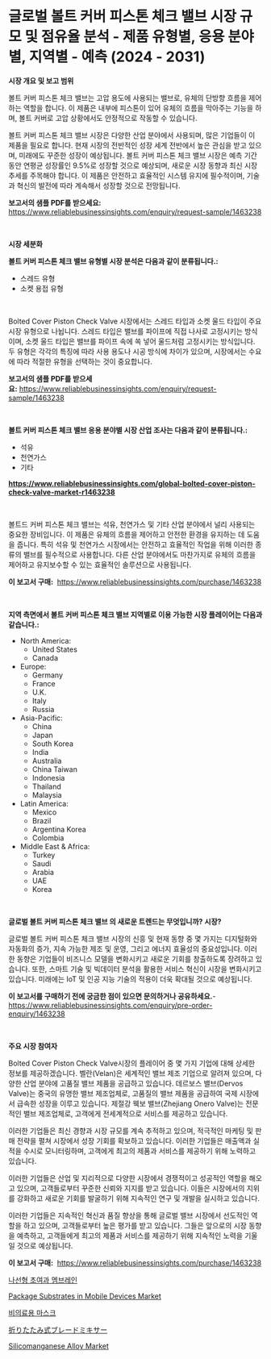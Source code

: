 <p><h1>글로벌 볼트 커버 피스톤 체크 밸브 시장 규모 및 점유율 분석 - 제품 유형별, 응용 분야별, 지역별 - 예측 (2024 - 2031)</h1></p><p><strong>시장 개요 및 보고 범위</strong></p>
<p><p>볼트 커버 피스톤 체크 밸브는 고압 용도에 사용되는 밸브로, 유체의 단방향 흐름을 제어하는 역할을 합니다. 이 제품은 내부에 피스톤이 있어 유체의 흐름을 막아주는 기능을 하며, 볼트 커버로 고압 상황에서도 안정적으로 작동할 수 있습니다.</p><p>볼트 커버 피스톤 체크 밸브 시장은 다양한 산업 분야에서 사용되며, 많은 기업들이 이 제품을 필요로 합니다. 현재 시장의 전반적인 성장 세계 전반에서 높은 관심을 받고 있으며, 미래에도 꾸준한 성장이 예상됩니다. 볼트 커버 피스톤 체크 밸브 시장은 예측 기간 동안 연평균 성장률인 9.5%로 성장할 것으로 예상되며, 새로운 시장 동향과 최신 시장 추세를 주목해야 합니다. 이 제품은 안전하고 효율적인 시스템 유지에 필수적이며, 기술과 혁신의 발전에 따라 계속해서 성장할 것으로 전망됩니다.</p></p>
<p><strong>보고서의 샘플 PDF를 받으세요:</strong> <a href="https://www.reliablebusinessinsights.com/enquiry/request-sample/1463238">https://www.reliablebusinessinsights.com/enquiry/request-sample/1463238</a></p>
<p>&nbsp;</p>
<p><strong>시장 세분화</strong></p>
<p><strong>볼트 커버 피스톤 체크 밸브 유형별 시장 분석은 다음과 같이 분류됩니다.:</strong></p>
<p><ul><li>스레드 유형</li><li>소켓 용접 유형</li></ul></p>
<p>&nbsp;</p>
<p><p>Bolted Cover Piston Check Valve 시장에서는 스레드 타입과 소켓 울드 타입이 주요 시장 유형으로 나뉩니다. 스레드 타입은 밸브를 파이프에 직접 나사로 고정시키는 방식이며, 소켓 울드 타입은 밸브를 파이프 속에 쏙 넣어 울드처럼 고정시키는 방식입니다. 두 유형은 각각의 특징에 따라 사용 용도나 시공 방식에 차이가 있으며, 시장에서는 수요에 따라 적절한 유형을 선택하는 것이 중요합니다.</p></p>
<p><strong>보고서의 샘플 PDF를 받으세요:</strong>&nbsp;<a href="https://www.reliablebusinessinsights.com/enquiry/request-sample/1463238">https://www.reliablebusinessinsights.com/enquiry/request-sample/1463238</a></p>
<p>&nbsp;</p>
<p><strong> 볼트 커버 피스톤 체크 밸브 응용 분야별 시장 산업 조사는 다음과 같이 분류됩니다.:</strong></p>
<p><ul><li>석유</li><li>천연가스</li><li>기타</li></ul></p>
<p><strong><a href="https://www.reliablebusinessinsights.com/global-bolted-cover-piston-check-valve-market-r1463238">https://www.reliablebusinessinsights.com/global-bolted-cover-piston-check-valve-market-r1463238</a></strong></p>
<p>&nbsp;</p>
<p><p>볼트드 커버 피스톤 체크 밸브는 석유, 천연가스 및 기타 산업 분야에서 널리 사용되는 중요한 장비입니다. 이 제품은 유체의 흐름을 제어하고 안전한 환경을 유지하는 데 도움을 줍니다. 특히 석유 및 천연가스 시장에서는 안전하고 효율적인 작업을 위해 이러한 종류의 밸브를 필수적으로 사용합니다. 다른 산업 분야에서도 마찬가지로 유체의 흐름을 제어하고 유지보수할 수 있는 효율적인 솔루션으로 사용됩니다.</p></p>
<p><strong>이 보고서 구매:</strong>&nbsp; <a href="https://www.reliablebusinessinsights.com/purchase/1463238">https://www.reliablebusinessinsights.com/purchase/1463238</a></p>
<p>&nbsp;</p>
<p><strong>지역 측면에서 볼트 커버 피스톤 체크 밸브 지역별로 이용 가능한 시장 플레이어는 다음과 같습니다.:</strong></p>
<p><ul>
    <li>
        North America:
        <ul>
            <li>United States</li>
            <li>Canada</li>
        </ul>
    </li>
    <li>
        Europe:
        <ul>
            <li>Germany</li>
            <li>France</li>
            <li>U.K.</li>
            <li>Italy</li>
            <li>Russia</li>
        </ul>
    </li>
    <li>
        Asia-Pacific:
        <ul>
            <li>China</li>
            <li>Japan</li>
            <li>South Korea</li>
            <li>India</li>
            <li>Australia</li>
            <li>China Taiwan</li>
            <li>Indonesia</li>
            <li>Thailand</li>
            <li>Malaysia</li>
        </ul>
    </li>
    <li>
        Latin America:
        <ul>
            <li>Mexico</li>
            <li>Brazil</li>
            <li>Argentina Korea</li>
            <li>Colombia</li>
        </ul>
    </li>
    <li>
        Middle East & Africa:
        <ul>
            <li>Turkey</li>
            <li>Saudi</li>
            <li>Arabia</li>
            <li>UAE</li>
            <li>Korea</li>
        </ul>
    </li>
    </ul></p>
<p>&nbsp;</p>
<p><strong>글로벌 볼트 커버 피스톤 체크 밸브 의 새로운 트렌드는 무엇입니까? 시장?</strong></p>
<p><p>글로벌 볼트 커버 피스톤 체크 밸브 시장의 신흥 및 현재 동향 중 몇 가지는 디지털화와 자동화의 증가, 지속 가능한 제조 및 운영, 그리고 에너지 효율성의 중요성입니다. 이러한 동향은 기업들이 비즈니스 모델을 변화시키고 새로운 기회를 창출하도록 장려하고 있습니다. 또한, 스마트 기술 및 빅데이터 분석을 활용한 서비스 혁신이 시장을 변화시키고 있습니다. 미래에는 IoT 및 인공 지능 기술의 적용이 더욱 확대될 것으로 예상됩니다.</p></p>
<p><strong>이 보고서를 구매하기 전에 궁금한 점이 있으면 문의하거나 공유하세요.</strong>- <a href="https://www.reliablebusinessinsights.com/enquiry/pre-order-enquiry/1463238">https://www.reliablebusinessinsights.com/enquiry/pre-order-enquiry/1463238</a></p>
<p>&nbsp;</p>
<p><strong>주요 시장 참여자</strong></p>
<p><p>Bolted Cover Piston Check Valve시장의 플레이어 중 몇 가지 기업에 대해 상세한 정보를 제공하겠습니다. 벨란(Velan)은 세계적인 밸브 제조 기업으로 알려져 있으며, 다양한 산업 분야에 고품질 밸브 제품을 공급하고 있습니다. 데르보스 밸브(Dervos Valve)는 중국의 유명한 밸브 제조업체로, 고품질의 밸브 제품을 공급하여 국제 시장에서 급속한 성장을 이루고 있습니다. 제절강 웩보 밸브(Zhejiang Onero Valve)는 전문적인 밸브 제조업체로, 고객에게 전세계적으로 서비스를 제공하고 있습니다.</p><p>이러한 기업들은 최신 경향과 시장 규모를 계속 추적하고 있으며, 적극적인 마케팅 및 판매 전략을 펼쳐 시장에서 성장 기회를 확보하고 있습니다. 이러한 기업들은 매출액과 실적을 수시로 모니터링하며, 고객에게 최고의 제품과 서비스를 제공하기 위해 노력하고 있습니다.</p><p>이러한 기업들은 산업 및 지리적으로 다양한 시장에서 경쟁적이고 성공적인 역할을 해오고 있으며, 고객들로부터 꾸준한 신뢰와 지지를 받고 있습니다. 이들은 시장에서의 지위를 강화하고 새로운 기회를 발굴하기 위해 지속적인 연구 및 개발을 실시하고 있습니다.</p><p>이러한 기업들은 지속적인 혁신과 품질 향상을 통해 글로벌 밸브 시장에서 선도적인 역할을 하고 있으며, 고객들로부터 높은 평가를 받고 있습니다. 그들은 앞으로의 시장 동향을 예측하고, 고객들에게 최고의 제품과 서비스를 제공하기 위해 지속적인 노력을 기울일 것으로 예상됩니다.</p></p>
<p><strong>이 보고서 구매:</strong>&nbsp;&nbsp;<a href="https://www.reliablebusinessinsights.com/purchase/1463238">https://www.reliablebusinessinsights.com/purchase/1463238</a></p>
<p><p><a href="https://github.com/plelbej847484502/Market-Research-Report-List-2/blob/main/952113997673.md">나선형 초여과 멤브레인</a></p><p><a href="https://issuu.com/reportprime-2/docs/package-substrates-in-mobile-devices-market-size-2">Package Substrates in Mobile Devices Market</a></p><p><a href="https://github.com/AnthonyWratten/Market-Research-Report-List-1/blob/main/749330597672.md">비의료용 마스크</a></p><p><a href="https://medium.com/@jacksonmith1931/%E6%8A%98%E3%82%8A%E7%95%B3%E3%81%BF%E3%83%96%E3%83%AC%E3%83%BC%E3%83%89%E3%83%9F%E3%82%AD%E3%82%B5%E3%83%BC%E5%B8%82%E5%A0%B4%E8%A6%8F%E6%A8%A1%E3%81%A8%E5%B8%82%E5%A0%B4%E5%8B%95%E5%90%91-%E5%AE%8C%E5%85%A8%E3%81%AA%E6%A5%AD%E7%95%8C%E6%A6%82%E8%A6%81-2024%E5%B9%B4%E3%81%8B%E3%82%892031%E5%B9%B4%E3%81%BE%E3%81%A7-77afc22b78b0">折りたたみ式ブレードミキサー</a></p><p><a href="https://github.com/markusgodoy/Market-Research-Report-List-3/blob/main/silicomanganese-alloy-market.md">Silicomanganese Alloy Market</a></p></p>